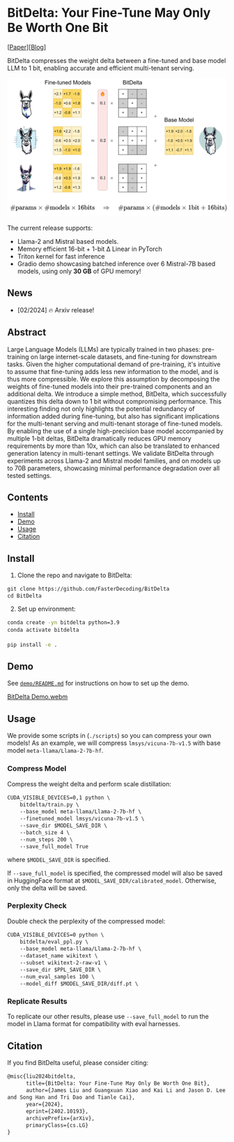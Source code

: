 # BitDelta: Your Fine-Tune May Only Be Worth One Bit

[[Paper](https://arxiv.org/abs/2402.10193)][[Blog](https://fasterdecoding.github.io/BitDelta/)]

BitDelta compresses the weight delta between a fine-tuned and base model LLM to 1 bit, enabling accurate and efficient multi-tenant serving.

<div align="center">
    <img src="figures/BitDelta.png" width="700" height="auto"/>
      <a href="https://github.com/FasterDecoding/BitDelta/assets/51351043/b7840fab-0d75-4829-8993-1e5d586698a0">
  </a>
</div>

The current release supports:

- Llama-2 and Mistral based models.
- Memory efficient 16-bit + 1-bit Δ Linear in PyTorch
- Triton kernel for fast inference
- Gradio demo showcasing batched inference over 6 Mistral-7B based models, using only **30 GB** of GPU memory!

## News

- [02/2024] 🔥 Arxiv release!

## Abstract

Large Language Models (LLMs) are typically trained in two phases: pre-training on large internet-scale datasets, and fine-tuning for downstream tasks. Given the higher computational demand of pre-training, it's intuitive to assume that fine-tuning adds less new information to the model, and is thus more compressible. We explore this assumption by decomposing the weights of fine-tuned models into their pre-trained components and an additional delta. We introduce a simple method, BitDelta, which successfully quantizes this delta down to 1 bit without compromising performance. This interesting finding not only highlights the potential redundancy of information added during fine-tuning, but also has significant implications for the multi-tenant serving and multi-tenant storage of fine-tuned models. By enabling the use of a single high-precision base model accompanied by multiple 1-bit deltas, BitDelta dramatically reduces GPU memory requirements by more than 10x, which can also be translated to enhanced generation latency in multi-tenant settings. We validate BitDelta through experiments across Llama-2 and Mistral model families, and on models up to 70B parameters, showcasing minimal performance degradation over all tested settings.

## Contents

- [Install](#Install)
- [Demo](#Demo)
- [Usage](#Usage)
- [Citation](#citation)

## Install

1. Clone the repo and navigate to BitDelta:

```
git clone https://github.com/FasterDecoding/BitDelta
cd BitDelta
```

2. Set up environment:

```bash
conda create -yn bitdelta python=3.9
conda activate bitdelta

pip install -e .
```

## Demo

See [`demo/README.md`](https://github.com/FasterDecoding/BitDelta/blob/main/demo/README.md) for instructions on how to set up the demo.

[BitDelta Demo.webm](https://github.com/FasterDecoding/BitDelta/assets/51351043/b56747df-1108-42f2-ae6f-05e1c460080c)

## Usage

We provide some scripts in (`./scripts`) so you can compress your own models! As an example, we will compress `lmsys/vicuna-7b-v1.5` with base model `meta-llama/Llama-2-7b-hf`.

### Compress Model

Compress the weight delta and perform scale distillation:

```
CUDA_VISIBLE_DEVICES=0,1 python \
    bitdelta/train.py \
    --base_model meta-llama/Llama-2-7b-hf \
    --finetuned_model lmsys/vicuna-7b-v1.5 \
    --save_dir $MODEL_SAVE_DIR \
    --batch_size 4 \
    --num_steps 200 \
    --save_full_model True
```

where `$MODEL_SAVE_DIR` is specified.

If `--save_full_model` is specified, the compressed model will also be saved in HuggingFace format at `$MODEL_SAVE_DIR/calibrated_model`. Otherwise, only the delta will be saved.

### Perplexity Check

Double check the perplexity of the compressed model:

```
CUDA_VISIBLE_DEVICES=0 python \
    bitdelta/eval_ppl.py \
    --base_model meta-llama/Llama-2-7b-hf \
    --dataset_name wikitext \
    --subset wikitext-2-raw-v1 \
    --save_dir $PPL_SAVE_DIR \
    --num_eval_samples 100 \
    --model_diff $MODEL_SAVE_DIR/diff.pt \

```

### Replicate Results

To replicate our other results, please use `--save_full_model` to run the model in Llama format for compatibility with eval harnesses.

## Citation

If you find BitDelta useful, please consider citing:

```
@misc{liu2024bitdelta,
      title={BitDelta: Your Fine-Tune May Only Be Worth One Bit},
      author={James Liu and Guangxuan Xiao and Kai Li and Jason D. Lee and Song Han and Tri Dao and Tianle Cai},
      year={2024},
      eprint={2402.10193},
      archivePrefix={arXiv},
      primaryClass={cs.LG}
}
```

[# Compressing Model Diffs for High-Througput Multi-Model Serving]: #
